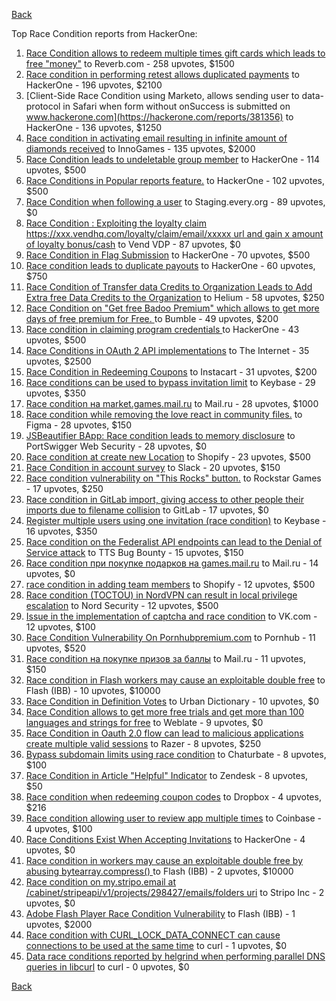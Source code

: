 [Back](../README.md)

Top Race Condition reports from HackerOne:

1. [Race Condition allows to redeem multiple times gift cards which leads to free "money"](https://hackerone.com/reports/759247) to Reverb.com - 258 upvotes, $1500
2. [Race condition in performing retest allows duplicated payments](https://hackerone.com/reports/429026) to HackerOne - 196 upvotes, $2100
3. [Client-Side Race Condition using Marketo, allows sending user to data-protocol in Safari when form without onSuccess is submitted on www.hackerone.com](https://hackerone.com/reports/381356) to HackerOne - 136 upvotes, $1250
4. [Race condition in activating email resulting in infinite amount of diamonds received](https://hackerone.com/reports/509629) to InnoGames - 135 upvotes, $2000
5. [Race Condition leads to undeletable group member](https://hackerone.com/reports/604534) to HackerOne - 114 upvotes, $500
6. [Race Conditions in Popular reports feature.](https://hackerone.com/reports/146845) to HackerOne - 102 upvotes, $500
7. [Race Condition when following a user](https://hackerone.com/reports/927384) to Staging.every.org - 89 upvotes, $0
8. [Race Condition : Exploiting the loyalty claim https://xxx.vendhq.com/loyalty/claim/email/xxxxx url and gain x amount of loyalty bonus/cash](https://hackerone.com/reports/331940) to Vend VDP - 87 upvotes, $0
9. [Race Condition in Flag Submission](https://hackerone.com/reports/454949) to HackerOne - 70 upvotes, $500
10. [Race condition leads to duplicate payouts](https://hackerone.com/reports/220445) to HackerOne - 60 upvotes, $750
11. [Race Condition of Transfer data Credits to Organization Leads to Add Extra free Data Credits to the Organization](https://hackerone.com/reports/974892) to Helium - 58 upvotes, $250
12. [Race Condition on "Get free Badoo Premium" which allows to get more days of free premium for Free. ](https://hackerone.com/reports/1037430) to Bumble - 49 upvotes, $200
13. [Race condition in claiming program credentials ](https://hackerone.com/reports/488985) to HackerOne - 43 upvotes, $500
14. [Race Conditions in OAuth 2 API implementations](https://hackerone.com/reports/55140) to The Internet - 35 upvotes, $2500
15. [Race Condition in Redeeming Coupons](https://hackerone.com/reports/157996) to Instacart - 31 upvotes, $200
16. [Race conditions can be used to bypass invitation limit](https://hackerone.com/reports/115007) to Keybase - 29 upvotes, $350
17. [Race condition на market.games.mail.ru](https://hackerone.com/reports/317557) to Mail.ru - 28 upvotes, $1000
18. [Race condition while removing the love react in community files.](https://hackerone.com/reports/996141) to Figma - 28 upvotes, $150
19. [JSBeautifier BApp: Race condition leads to memory disclosure](https://hackerone.com/reports/187134) to PortSwigger Web Security - 28 upvotes, $0
20. [Race condition at create new Location](https://hackerone.com/reports/413759) to Shopify - 23 upvotes, $500
21. [Race Condition in account survey](https://hackerone.com/reports/165570) to Slack - 20 upvotes, $150
22. [Race condition vulnerability on "This Rocks" button.](https://hackerone.com/reports/474021) to Rockstar Games - 17 upvotes, $250
23. [Race condition in GitLab import, giving access to other people their imports due to filename collision](https://hackerone.com/reports/214028) to GitLab - 17 upvotes, $0
24. [Register multiple users using one invitation (race condition)](https://hackerone.com/reports/148609) to Keybase - 16 upvotes, $350
25. [Race condition on the Federalist API endpoints can lead to the Denial of Service attack](https://hackerone.com/reports/249319) to TTS Bug Bounty - 15 upvotes, $150
26. [Race condition при покупке подарков на games.mail.ru](https://hackerone.com/reports/685432) to Mail.ru - 14 upvotes, $0
27. [race condition in adding team members](https://hackerone.com/reports/176127) to Shopify - 12 upvotes, $500
28. [Race condition (TOCTOU) in NordVPN can result in local privilege escalation](https://hackerone.com/reports/768110) to Nord Security - 12 upvotes, $500
29. [Issue in the implementation of captcha and race condition](https://hackerone.com/reports/67562) to VK.com - 12 upvotes, $100
30. [Race Condition Vulnerability On Pornhubpremium.com](https://hackerone.com/reports/183624) to Pornhub - 11 upvotes, $520
31. [Race condition на покупке призов за баллы](https://hackerone.com/reports/700833) to Mail.ru - 11 upvotes, $150
32. [Race condition in Flash workers may cause an exploitabl​e double free](https://hackerone.com/reports/37240) to Flash (IBB) - 10 upvotes, $10000
33. [Race Condition in Definition Votes](https://hackerone.com/reports/152717) to Urban Dictionary - 10 upvotes, $0
34. [Race Condition allows to get more free trials and get more than 100 languages and strings for free](https://hackerone.com/reports/1087188) to Weblate - 9 upvotes, $0
35. [Race Condition in Oauth 2.0 flow can lead to malicious applications create multiple valid sessions](https://hackerone.com/reports/699112) to Razer - 8 upvotes, $250
36. [Bypass subdomain limits using race condition](https://hackerone.com/reports/395351) to Chaturbate - 8 upvotes, $100
37. [Race Condition in Article "Helpful" Indicator](https://hackerone.com/reports/109485) to Zendesk - 8 upvotes, $50
38. [Race condition when redeeming coupon codes](https://hackerone.com/reports/59179) to Dropbox - 4 upvotes, $216
39. [Race condition allowing user to review app multiple times](https://hackerone.com/reports/106360) to Coinbase - 4 upvotes, $100
40. [Race Conditions Exist When Accepting Invitations](https://hackerone.com/reports/119354) to HackerOne - 4 upvotes, $0
41. [Race condition in workers may cause an exploitable double free by abusing bytearray.compress()  ](https://hackerone.com/reports/47227) to Flash (IBB) - 2 upvotes, $10000
42. [Race condition on my.stripo.email at /cabinet/stripeapi/v1/projects/298427/emails/folders uri](https://hackerone.com/reports/994051) to Stripo Inc - 2 upvotes, $0
43. [Adobe Flash Player Race Condition Vulnerability](https://hackerone.com/reports/119657) to Flash (IBB) - 1 upvotes, $2000
44. [Race condition with CURL_LOCK_DATA_CONNECT can cause connections to be used at the same time](https://hackerone.com/reports/724134) to curl - 1 upvotes, $0
45. [Data race conditions reported by helgrind when performing parallel DNS queries in libcurl](https://hackerone.com/reports/1019457) to curl - 0 upvotes, $0


[Back](../README.md)